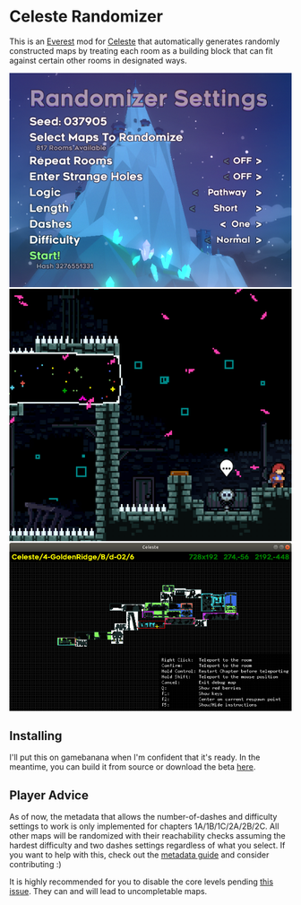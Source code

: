 Celeste Randomizer
==================

This is an [Everest](https://everestapi.github.io/) mod for [Celeste](http://www.celestegame.com/) that automatically generates randomly constructed maps by treating each room as a building block that can fit against certain other rooms in designated ways.

![settings menu](docs/img/settings.png)
![gameplay screenshot](docs/img/gameplay.png)
![debug mode map](docs/img/debug.png)

Installing
----------

I'll put this on gamebanana when I'm confident that it's ready. In the meantime, you can build it from source or download the beta [here](http://rhelmot.io/Randomizer_0.0.1.zip).

Player Advice
-------------

As of now, the metadata that allows the number-of-dashes and difficulty settings to work is only implemented for chapters 1A/1B/1C/2A/2B/2C. All other maps will be randomized with their reachability checks assuming the hardest difficulty and two dashes settings regardless of what you select. If you want to help with this, check out the [metadata guide](docs/metadata.md) and consider contributing :)

It is highly recommended for you to disable the core levels pending [this issue](https://github.com/rhelmot/CelesteRandomizer/issues/3). They can and will lead to uncompletable maps.
